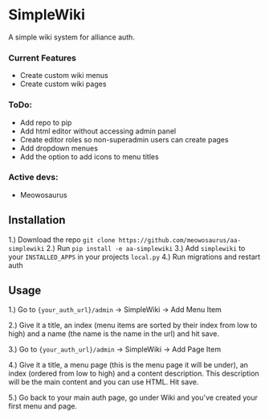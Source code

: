 # SimpleWiki

A simple wiki system for alliance auth.

### Current Features

* Create custom wiki menus
* Create custom wiki pages

### ToDo:

* Add repo to pip
* Add html editor without accessing admin panel
* Create editor roles so non-superadmin users can create pages
* Add dropdown menues
* Add the option to add icons to menu titles

### Active devs:

* Meowosaurus

## Installation

1.) Download the repo `git clone https://github.com/meowosaurus/aa-simplewiki`
2.) Run `pip install -e aa-simplewiki`
3.) Add `simplewiki` to your `INSTALLED_APPS` in your projects `local.py`
4.) Run migrations and restart auth

## Usage

1.) Go to `{your_auth_url}/admin` -> SimpleWiki -> Add Menu Item

2.) Give it a title, an index (menu items are sorted by their index from low to high) and a name (the name is the name in the url) and hit save.

3.) Go to `{your_auth_url}/admin` -> SimpleWiki -> Add Page Item

4.) Give it a title, a menu page (this is the menu page it will be under), an index (ordered from low to high) and a content description. This description will be the main content and you can use HTML. Hit save.

5.) Go back to your main auth page, go under Wiki and you've created your first menu and page.
